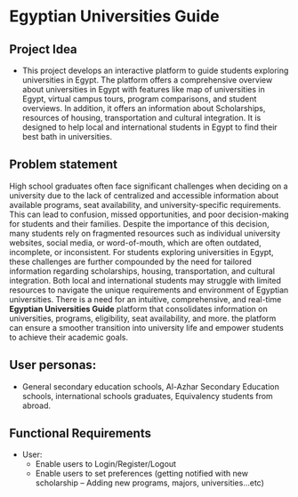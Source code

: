 # Egyptian Universities Guide

## Project Idea
- This project develops an interactive platform to guide students exploring universities in Egypt. The platform offers a comprehensive overview about universities in Egypt with features like map of universities in Egypt, virtual campus tours, program comparisons, and student overviews. In addition, it offers an information about Scholarships, resources of housing, transportation and cultural integration. It is designed to help local and international students in Egypt to find their best bath in universities.

## Problem statement
High school graduates often face significant challenges when deciding on a university due to the lack of centralized and accessible information about available programs, seat availability, and university-specific requirements. This can lead to confusion, missed opportunities, and poor decision-making for students and their families. Despite the importance of this decision, many students rely on fragmented resources such as individual university websites, social media, or word-of-mouth, which are often outdated, incomplete, or inconsistent. For students exploring universities in Egypt, these challenges are further compounded by the need for tailored information regarding scholarships, housing, transportation, and cultural integration. Both local and international students may struggle with limited resources to navigate the unique requirements and environment of Egyptian universities. There is a need for an intuitive, comprehensive, and real-time **Egyptian Universities Guide** platform that consolidates information on universities, programs, eligibility, seat availability, and more. the platform can ensure a smoother transition into university life and empower students to achieve their academic goals.

## User personas:
- General secondary education schools,  Al-Azhar Secondary Education schools, international schools graduates, Equivalency students from abroad.

## Functional Requirements
- User:
  - Enable users to Login/Register/Logout
  - Enable users to set preferences (getting notified with new scholarship – Adding new programs, majors, universities…etc)
